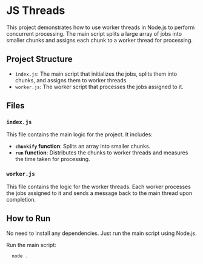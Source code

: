 # JS Threads

This project demonstrates how to use worker threads in Node.js to perform concurrent processing. The main script splits
a large array of jobs into smaller chunks and assigns each chunk to a worker thread for processing.

## Project Structure

- `index.js`: The main script that initializes the jobs, splits them into chunks, and assigns them to worker threads.
- `worker.js`: The worker script that processes the jobs assigned to it.

## Files

### `index.js`
This file contains the main logic for the project. It includes:

- **`chunkify` function**: Splits an array into smaller chunks.
- **`run` function**: Distributes the chunks to worker threads and measures the time taken for processing.

### `worker.js`

This file contains the logic for the worker threads. Each worker processes the jobs assigned to it and sends a message
back to the main thread upon completion.

## How to Run

No need to install any dependencies. Just run the main script using Node.js.

Run the main script:
 ```sh
   node .
```
